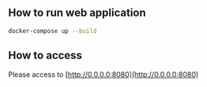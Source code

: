 ## How to run web application

```sh
docker-compose up --build
```

## How to access

Please access to [http://0.0.0.0:8080](http://0.0.0.0:8080)

